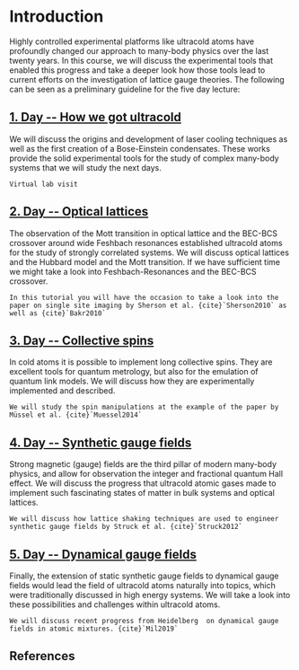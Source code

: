 # Introduction

Highly controlled experimental platforms like ultracold atoms have profoundly changed our approach to many-body physics over the last twenty years. In this course, we will discuss the experimental tools that enabled this progress and take a deeper look how those tools lead to current efforts on the investigation of lattice gauge theories. The following can be seen as a preliminary guideline for the five day lecture:

## [1. Day -- How we got ultracold](day1)
We will discuss the origins and development of laser cooling techniques as well as the first creation of a Bose-Einstein condensates. These works provide the solid experimental tools for the study of complex many-body systems that we will study the next days.

```{admonition} Tutorial
Virtual lab visit
```

## [2. Day -- Optical lattices](day2)
The observation of the Mott transition in optical lattice and the BEC-BCS crossover around wide Feshbach resonances established ultracold atoms for the study of strongly correlated systems. We will discuss optical lattices and the Hubbard model and the Mott transition. If we have sufficient time we might take a look into Feshbach-Resonances and the BEC-BCS crossover.

```{admonition} Tutorial
In this tutorial you will have the occasion to take a look into the paper on single site imaging by Sherson et al. {cite}`Sherson2010` as well as {cite}`Bakr2010`
```

## [3. Day -- Collective spins](day3)
In cold atoms it is possible to implement long collective spins. They are excellent tools for quantum metrology, but also for the emulation of quantum link models. We will discuss how they are experimentally implemented and described.



```{admonition} Tutorial
We will study the spin manipulations at the example of the paper by Müssel et al. {cite}`Muessel2014`
```

## [4. Day -- Synthetic gauge fields](day4)
Strong magnetic (gauge) fields are the third pillar of modern many-body physics, and allow for observation the integer and fractional quantum Hall effect. We will discuss the progress that ultracold atomic gases made to implement such fascinating states of matter in bulk systems and optical lattices.

```{admonition} Tutorial
We will discuss how lattice shaking techniques are used to engineer synthetic gauge fields by Struck et al. {cite}`Struck2012`
```

## [5. Day -- Dynamical gauge fields](day5)
Finally, the extension of static synthetic gauge fields to dynamical gauge fields would lead the field of ultracold atoms naturally into topics, which were traditionally discussed in high energy systems. We will take a look into these possibilities and challenges within ultracold atoms.

```{admonition} Tutorial
We will discuss recent progress from Heidelberg  on dynamical gauge fields in atomic mixtures. {cite}`Mil2019`
```

## References

```{bibliography}
```
